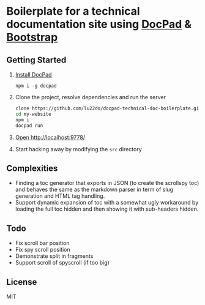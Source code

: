 # Boilerplate for a technical documentation site using [DocPad](https://github.com/bevry/docpad) & [Bootstrap](http://getbootstrap.com) 

## Getting Started

1. [Install DocPad](https://github.com/bevry/docpad) 

    ``` 
    npm i -g docpad
    ```

1. Clone the project, resolve dependencies and run the server

	``` bash
	clone https://github.com/lu22do/docpad-technical-doc-boilerplate.git my-website
	cd my-website
    npm i
	docpad run
	```

1. [Open http://localhost:9778/](http://localhost:9778/)

1. Start hacking away by modifying the `src` directory

## Complexities

* Finding a toc generator that exports in JSON (to create the scrollspy toc) and behaves the same as the markdown parser in term of slug generation and HTML tag handling.
* Support dynamic expansion of toc with a somewhat ugly workaround by loading the full toc hidden and then showing it with sub-headers hidden.

## Todo

* Fix scroll bar position
* Fix spy scroll position
* Demonstrate split in fragments
* Support scroll of spyscroll (if too big)

## License

MIT
